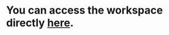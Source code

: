 # You can access the workspace directly [here](https://www.postman.com/igor-bogetic/workspace/portfolio/overview).
